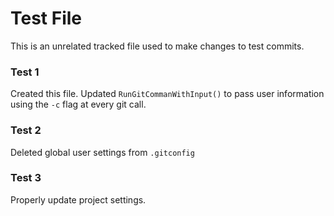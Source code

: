 # Test File

This is an unrelated tracked file used to make changes to test commits. 

### Test 1

Created this file. Updated `RunGitCommanWithInput()` to pass user information using the `-c` flag at every git call. 

### Test 2

Deleted global user settings from `.gitconfig`

### Test 3

Properly update project settings.
